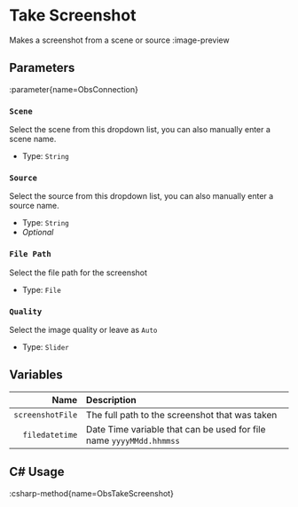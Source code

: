 # Take Screenshot
Makes a screenshot from a scene or source
:image-preview

## Parameters
:parameter{name=ObsConnection}

### `Scene`
Select the scene from this dropdown list, you can also manually enter a scene name.

- Type: `String`

### `Source`
Select the source from this dropdown list, you can also manually enter a source name.

- Type: `String`
- *Optional*

### `File Path`
Select the file path for the screenshot

- Type: `File`
### `Quality`
Select the image quality or leave as `Auto`

- Type: `Slider`

## Variables
Name | Description
----:|:------------
`screenshotFile` | The full path to the screenshot that was taken
`filedatetime` | Date Time variable that can be used for file name `yyyyMMdd.hhmmss`

## C# Usage
:csharp-method{name=ObsTakeScreenshot}